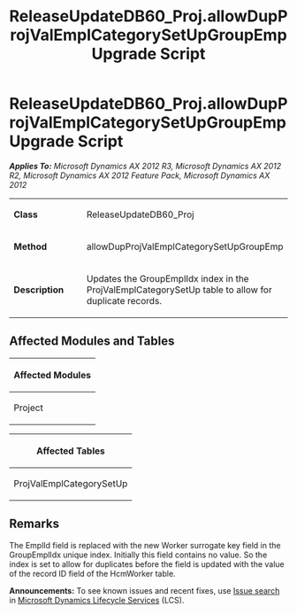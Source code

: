 ﻿---
title: ReleaseUpdateDB60_Proj.allowDupProjValEmplCategorySetUpGroupEmp Upgrade Script
TOCTitle: ReleaseUpdateDB60_Proj.allowDupProjValEmplCategorySetUpGroupEmp Upgrade Script
ms:assetid: 77e81405-504a-46ae-4b83-f46d6672d12d
ms:mtpsurl: https://msdn.microsoft.com/en-us/library/JJ719378(v=AX.60)
ms:contentKeyID: 49709169
ms.date: 05/18/2015
mtps_version: v=AX.60
---

# ReleaseUpdateDB60\_Proj.allowDupProjValEmplCategorySetUpGroupEmp Upgrade Script 


_**Applies To:** Microsoft Dynamics AX 2012 R3, Microsoft Dynamics AX 2012 R2, Microsoft Dynamics AX 2012 Feature Pack, Microsoft Dynamics AX 2012_

<table>
<colgroup>
<col style="width: 50%" />
<col style="width: 50%" />
</colgroup>
<tbody>
<tr class="odd">
<td><p><strong>Class</strong></p></td>
<td><p>ReleaseUpdateDB60_Proj</p></td>
</tr>
<tr class="even">
<td><p><strong>Method</strong></p></td>
<td><p>allowDupProjValEmplCategorySetUpGroupEmp</p></td>
</tr>
<tr class="odd">
<td><p><strong>Description</strong></p></td>
<td><p>Updates the GroupEmplIdx index in the ProjValEmplCategorySetUp table to allow for duplicate records.</p></td>
</tr>
</tbody>
</table>


## Affected Modules and Tables

<table>
<colgroup>
<col style="width: 100%" />
</colgroup>
<thead>
<tr class="header">
<th><p>Affected Modules</p></th>
</tr>
</thead>
<tbody>
<tr class="odd">
<td><p>Project</p></td>
</tr>
</tbody>
</table>


<table>
<colgroup>
<col style="width: 100%" />
</colgroup>
<thead>
<tr class="header">
<th><p>Affected Tables</p></th>
</tr>
</thead>
<tbody>
<tr class="odd">
<td><p>ProjValEmplCategorySetUp</p></td>
</tr>
</tbody>
</table>


## Remarks

The EmplId field is replaced with the new Worker surrogate key field in the GroupEmplIdx unique index. Initially this field contains no value. So the index is set to allow for duplicates before the field is updated with the value of the record ID field of the HcmWorker table.

  
**Announcements:** To see known issues and recent fixes, use [Issue search](http://go.microsoft.com/fwlink/?linkid=389258) in [Microsoft Dynamics Lifecycle Services](http://go.microsoft.com/fwlink/?linkid=306505) (LCS).

